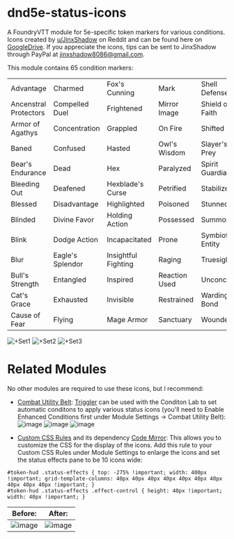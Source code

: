 # dnd5e-status-icons
A FoundryVTT module for 5e-specific token markers for various conditions. Icons created by [u/JinxShadow](https://www.reddit.com/user/JinxShadow/) on Reddit and can be found here on [GoogleDrive](https://drive.google.com/drive/folders/1p8PTqBHkgSrKVqqOyI2_kFcPmbgLcX72). If you appreciate the icons, tips can be sent to JinxShadow through PayPal at jinxshadow8086@gmail.com.

This module contains 65 condition markers:

||||||
|----------|----------|----------|----------|----------|
|Advantage|Charmed|Fox's Cunning|Mark|Shell Defense|
|Ancenstral Protectors|Compelled Duel|Frightened|Mirror Image|Shield of Faith|
|Armor of Agathys|Concentration|Grappled|On Fire|Shifted|
|Baned|Confused|Hasted|Owl's Wisdom|Slayer's Prey|
|Bear's Endurance|Dead|Hex|Paralyzed|Spirit Guardians|
|Bleeding Out|Deafened|Hexblade's Curse|Petrified|Stabilized|
|Blessed|Disadvantage|Highlighted|Poisoned|Stunned|
|Blinded|Divine Favor|Holding Action|Possessed|Summoning|
|Blink|Dodge Action|Incapacitated|Prone|Symbiotic Entity|
|Blur|Eagle's Splendor|Insightful Fighting|Raging|Truesight|
|Bull's Strength|Entangled|Inspired|Reaction Used|Unconcious|
|Cat's Grace|Exhausted|Invisible|Restrained|Warding Bond|
|Cause of Fear|Flying|Mage Armor|Sanctuary|Wounded|![image](https://user-images.githubusercontent.com/76987378/109604389-adad2280-7ae0-11eb-85d9-dc11df2f1e30.png)

![+Set1](https://user-images.githubusercontent.com/76987378/109603962-f31d2000-7adf-11eb-8cda-0c8acdae98af.jpg)
![+Set2](https://user-images.githubusercontent.com/76987378/109603968-f6181080-7adf-11eb-83ee-d006247ecf05.png)
![+Set3](https://user-images.githubusercontent.com/76987378/109603971-f7493d80-7adf-11eb-9f95-3b88810f6b61.png)

# Related Modules
No other modules are required to use these icons, but I recommend:
* [Combat Utility Belt](https://foundryvtt.com/packages/combat-utility-belt): [Triggler](https://github.com/death-save/combat-utility-belt/wiki/triggler) can be used with the Conditon Lab to set automatic conditons to apply various status icons (you'll need to Enable Enhanced Conditions first under Module Settings -> Combat Utility Belt):
![image](https://user-images.githubusercontent.com/33645693/109606167-7ee47b80-7ae3-11eb-8e6a-cefa4e2b0fbf.png)
![image](https://user-images.githubusercontent.com/33645693/109606678-38dbe780-7ae4-11eb-9394-99545b8c8b16.png)
![image](https://user-images.githubusercontent.com/33645693/109606286-ab989300-7ae3-11eb-91ce-40b34069787f.png)

* [Custom CSS Rules](https://foundryvtt.com/packages/custom-css) and its dependency [Code Mirror](https://foundryvtt.com/packages/_CodeMirror): This allows you to customize the CSS for the display of the icons. Add this rule to your Custom CSS Rules under Module Settings to enlarge the icons and set the status effects pane to be 10 icons wide:
```
#token-hud .status-effects { top: -275% !important; width: 400px !important; grid-template-columns: 40px 40px 40px 40px 40px 40px 40px 40px 40px 40px !important; }
#token-hud .status-effects .effect-control { height: 40px !important; width: 40px !important; }
```
|Before:|After:|
|---|----|
|![image](https://user-images.githubusercontent.com/33645693/109605085-df72b900-7ae1-11eb-9a05-21a82cb91e36.png)|![image](https://user-images.githubusercontent.com/33645693/109605495-79d2fc80-7ae2-11eb-8ee0-ceba82544d00.png)|
